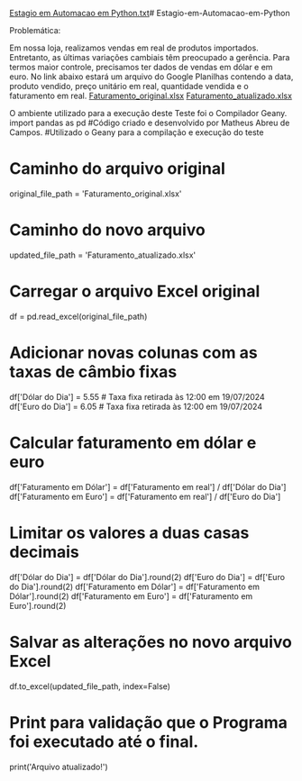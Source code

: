 [Estagio em Automacao em Python.txt](https://github.com/user-attachments/files/16314889/Estagio.em.Automacao.em.Python.txt)# Estagio-em-Automacao-em-Python

Problemática:

Em nossa loja, realizamos vendas em real de produtos importados. Entretanto, as últimas variações cambiais têm preocupado a gerência. Para termos maior controle, precisamos ter dados de vendas em dólar e em euro. No link abaixo estará um arquivo do Google Planilhas contendo a data, produto vendido, preço unitário em real, quantidade vendida e o faturamento em real.
[Faturamento_original.xlsx](https://github.com/user-attachments/files/16314866/Faturamento_original.xlsx)
[Faturamento_atualizado.xlsx](https://github.com/user-attachments/files/16314869/Faturamento_atualizado.xlsx)

O ambiente utilizado para a execução deste Teste foi o Compilador Geany.
import pandas as pd
#Código criado e desenvolvido por Matheus Abreu de Campos.
#Utilizado o Geany para a compilação e execução do teste

# Caminho do arquivo original
original_file_path = 'Faturamento_original.xlsx'
# Caminho do novo arquivo
updated_file_path = 'Faturamento_atualizado.xlsx'

# Carregar o arquivo Excel original
df = pd.read_excel(original_file_path)

# Adicionar novas colunas com as taxas de câmbio fixas
df['Dólar do Dia'] = 5.55  # Taxa fixa retirada às 12:00 em 19/07/2024
df['Euro do Dia'] = 6.05  # Taxa fixa retirada às 12:00 em 19/07/2024

# Calcular faturamento em dólar e euro
df['Faturamento em Dólar'] = df['Faturamento em real'] / df['Dólar do Dia']
df['Faturamento em Euro'] = df['Faturamento em real'] / df['Euro do Dia']

# Limitar os valores a duas casas decimais
df['Dólar do Dia'] = df['Dólar do Dia'].round(2)
df['Euro do Dia'] = df['Euro do Dia'].round(2)
df['Faturamento em Dólar'] = df['Faturamento em Dólar'].round(2)
df['Faturamento em Euro'] = df['Faturamento em Euro'].round(2)

# Salvar as alterações no novo arquivo Excel
df.to_excel(updated_file_path, index=False)

# Print para validação que o Programa foi executado até o final.
print('Arquivo atualizado!')
